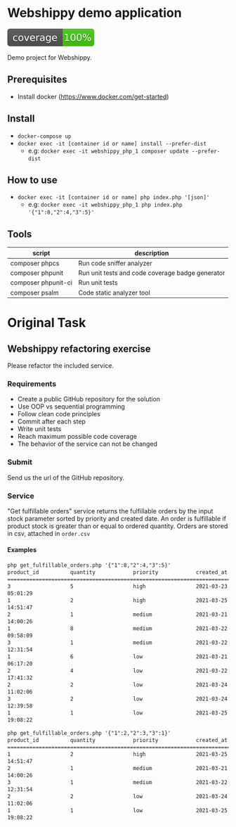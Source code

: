 # Webshippy demo application

![Code coverage](tests/clover.svg)

Demo project for Webshippy.

## Prerequisites
* Install docker (https://www.docker.com/get-started) 

## Install
* `docker-compose up`
* `docker exec -it [container id or name] install --prefer-dist`
  * e.g: `docker exec -it webshippy_php_1 composer update --prefer-dist`

## How to use
* `docker exec -it [container id or name] php index.php '[json]'`
  * e.g: `docker exec -it webshippy_php_1 php index.php '{"1":8,"2":4,"3":5}'`

## Tools
| script              | description                                      |
|---------------------|--------------------------------------------------|
| composer phpcs      | Run code sniffer analyzer                        |
| composer phpunit    | Run unit tests and code coverage badge generator |
| composer phpunit-ci | Run unit tests                                   |
| composer psalm      | Code static analyzer tool                        |

# Original Task

## Webshippy refactoring exercise
Please refactor the included service.

### Requirements
* Create a public GitHub repository for the solution
* Use OOP vs sequential programming
* Follow clean code principles
* Commit after each step
* Write unit tests
* Reach maximum possible code coverage
* The behavior of the service can not be changed

### Submit
Send us the url of the GitHub repository.

### Service
"Get fulfillable orders" service returns the fulfillable orders by the input stock
parameter sorted by priority and created date. An order is fulfillable if product
stock is greater than or equal to ordered quantity. Orders are stored in csv,
attached in `order.csv`

#### Examples
```
php get_fulfillable_orders.php '{"1":8,"2":4,"3":5}'
product_id          quantity            priority            created_at          
================================================================================
3                   5                   high                2021-03-23 05:01:29
1                   2                   high                2021-03-25 14:51:47
2                   1                   medium              2021-03-21 14:00:26
1                   8                   medium              2021-03-22 09:58:09
3                   1                   medium              2021-03-22 12:31:54
1                   6                   low                 2021-03-21 06:17:20
2                   4                   low                 2021-03-22 17:41:32
2                   2                   low                 2021-03-24 11:02:06
3                   2                   low                 2021-03-24 12:39:58
1                   1                   low                 2021-03-25 19:08:22
```

```
php get_fulfillable_orders.php '{"1":2,"2":3,"3":1}'
product_id          quantity            priority            created_at          
================================================================================
1                   2                   high                2021-03-25 14:51:47 
2                   1                   medium              2021-03-21 14:00:26 
3                   1                   medium              2021-03-22 12:31:54 
2                   2                   low                 2021-03-24 11:02:06 
1                   1                   low                 2021-03-25 19:08:22 
```
